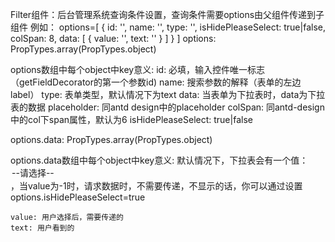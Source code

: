 Filter组件：后台管理系统查询条件设置，查询条件需要options由父组件传递到子组件
例如：
	options=[
		{
			id: '',
			name: '',
			type: '',
			isHidePleaseSelect: true|false,
			colSpan: 8,
			data: [
				{
					value: '',
					text: ''
				}
			]
		}
	]
options: PropTypes.array(PropTypes.object)

options数组中每个object中key意义:
	id: 必填，输入控件唯一标志（getFieldDecorator的第一个参数id)
	name: 搜索参数的解释（表单的左边label）
	type: 表单类型，默认情况下为text
	data: 当表单为下拉表时，data为下拉表的数据
	placeholder: 同antd design中的placeholder
	colSpan: 同antd-design中的col下span属性，默认为6
	isHidePleaseSelect: true|false

options.data: PropTypes.array(PropTypes.object)

options.data数组中每个object中key意义:
	默认情况下，下拉表会有一个值：<Option key="undefined" value="undefined">--请选择--</Option>，当value为-1时，请求数据时，不需要传递，不显示的话，你可以通过设置options.isHidePleaseSelect=true

	value: 用户选择后，需要传递的
	text: 用户看到的